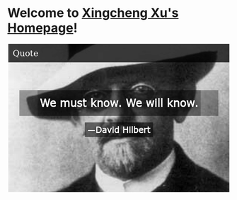# Welcome to [Xingcheng Xu's Homepage](https://xingchengxu.github.io/)!
[<div align=center><img src="https://github.com/xingchengxu/xingchengxu/blob/main/IMG/we-must-know-we-will-know-55946432.png"/></div>](https://xingchengxu.github.io/ "Xingcheng Xu's Homepage")
